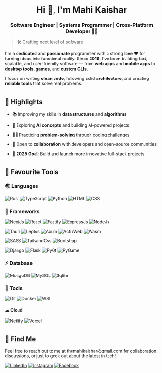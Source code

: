 <h1 align="center">Hi 👋, I'm Mahi Kaishar</h1>
<h3 align="center">Software Engineer | Systems Programmer | Cross-Platform Developer 👨‍💻</h3>

> 🛠 Crafting next level of software

I'm a **dedicated** and **passionate** programmer with a strong **love ❤** for turning ideas into functional reality. Since **2019**, I've been building fast, scalable, and user-friendly software — from **web apps** and **mobile apps** to **desktop tools**, **games**, and **custom CLIs**.

I focus on writing **clean code**, following solid **architecture**, and creating **reliable tools** that solve real problems.

#

#

## 🎯 **Highlights**

- 📚 Improving my skills in **data structures** and **algorithms**

- 🤖 Exploring **AI concepts** and building AI-powered projects

- 👨‍💻 Practicing **problem-solving** through coding challenges

- 🤝 Open to **collaboration** with developers and open-source communities

- 🎯 **2025 Goal**: Build and launch more innovative full-stack projects

#

#

<!-- 
## 👨‍💻 **Projects**
All of my projects are available at [themahikaishar.com/projects](themahikaishar.vercel.app/projects).

<div>
  <a href="">
    <img src="" widht="" height="" alt=""/>
  </a>
</div>

#

#
-->

## 🧰 **Favourite Tools**

### 🌏 **Languages**

![Rust](https://img.shields.io/badge/Rust-DD3515?style=for-the-badge&logo=rust&logoColor=white)
![TypeScript](https://img.shields.io/badge/TypeScript-2F74C0?style=for-the-badge&logo=typescript&logoColor=white)
![Python](https://img.shields.io/badge/Python-336F9F?style=for-the-badge&logo=python&logoColor=white)
![HTML](https://img.shields.io/badge/HTML-DD4B25?style=for-the-badge&logo=html5&logoColor=white)
![CSS](https://img.shields.io/badge/CSS-1571B9?style=for-the-badge&logo=css3&logoColor=white)

### 🚀 **Frameworks**

![NextJs](https://img.shields.io/badge/NextJs-20232A?style=for-the-badge&logo=react&logoColor=61DAFB)
![React](https://img.shields.io/badge/ReactJs-20232A?style=for-the-badge&logo=react&logoColor=61DAFB)
![Fastify](https://img.shields.io/badge/Fastify-000000?style=for-the-badge&logo=fastify&logoColor=white)
![ExpressJs](https://img.shields.io/badge/Express.Js-000000?style=for-the-badge&logo=express&logoColor=white)
![NodeJs](https://img.shields.io/badge/Node.Js-509941?style=for-the-badge&logo=nodedotjs&logoColor=white)

![Tauri](https://img.shields.io/badge/Tauri-FFC337?style=for-the-badge&logo=tauri&logoColor=white)
![Leptos](https://img.shields.io/badge/Leptos-E73538?style=for-the-badge&logo=leptos&logoColor=white)
![Axum](https://img.shields.io/badge/Axum-20232A?style=for-the-badge&logo=rust&logoColor=white)
![ActixWeb](https://img.shields.io/badge/ActixWeb-000000?style=for-the-badge&logo=rust&logoColor=white)
![Wasm](https://img.shields.io/badge/Wasm-5B48D9?style=for-the-badge&logo=webassembly&logoColor=white)

![SASS](https://img.shields.io/badge/SASS-C76395?style=for-the-badge&logo=sass&logoColor=white)
![TailwindCss](https://img.shields.io/badge/TailwindCss-36B6F2?style=for-the-badge&logo=tailwindcss&logoColor=white)
![Bootstrap](https://img.shields.io/badge/Bootstrap-563D7C?style=for-the-badge&logo=bootstrap&logoColor=white)

![Django](https://img.shields.io/badge/Django-0A2D1F?style=for-the-badge&logo=django&logoColor=white)
![Flask](https://img.shields.io/badge/Flask-black?style=for-the-badge&logo=flask&logoColor=white)
![PyQt](https://img.shields.io/badge/PyQt-3FC74F?style=for-the-badge&logo=qt&logoColor=white)
![PyGame](https://img.shields.io/badge/PyGame-EE08E0?style=for-the-badge&logo=python&logoColor=white)

### ⚡ **Database**

![MongoDB](https://img.shields.io/badge/MongoDB-469F3F?style=for-the-badge&logo=mongodb&logoColor=white)
![MySQL](https://img.shields.io/badge/MySQL-09648F?style=for-the-badge&logo=mysql&logoColor=white)
![Sqlite](https://img.shields.io/badge/Sqlite-1E8ACF?style=for-the-badge&logo=sqlite&logoColor=white)

### 🔨 **Tools**

![Git](https://img.shields.io/badge/Git-F05032?style=for-the-badge&logo=git&logoColor=white)
![Docker](https://img.shields.io/badge/Docker-0B9FFD?style=for-the-badge&logo=docker&logoColor=white)
![WSL](https://img.shields.io/badge/WSL-F6792B?style=for-the-badge&logo=linux&logoColor=white)

#### ☁ **Cloud**

![Netlify](https://img.shields.io/badge/Netlify-00C7B7?style=for-the-badge&logo=netlify&logoColor=white)
![Vercel](https://img.shields.io/badge/Vercel-black?style=for-the-badge&logo=vercel&logoColor=white)

#

#

## 📱 **Find Me**

Feel free to reach out to me at [themahikaishar@gmail.com](mailto:themahikaishar@gmail.com) for collaboration, discussions, or just to geek out about the latest in tech!

[![LinkedIn](https://img.shields.io/badge/LinkedIn-0A63BC?style=for-the-badge&logo=linkedin&logoColor=white)](https://www.linkedin.com/in/themahikaishar)
[![Instagram](https://img.shields.io/badge/Instagram-F50E70?style=for-the-badge&logo=instagram&logoColor=white)](https://www.instagram.com/themahikaishar)
[![Facebook](https://img.shields.io/badge/Facebook-1773EA?style=for-the-badge&logo=facebook&logoColor=white)](https://www.facebook.com/themahikaishar)


#

#
